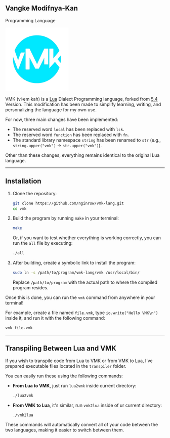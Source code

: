 ## Vangke Modifnya-Kan

Programming Language

<img src="img/vmk.png" alt="vmk" width="200"/>

VMK (vi·em·kah) is a [Lua](https://github.com/lua/lua) Dialect Programming
language, forked from [5.4](https://www.lua.org/manual/5.4/readme.html#changes)
Version. This modification has been made to simplify learning, writing, and
personalizing the language for my own use.

For now, three main changes have been implemented:

- The reserved word `local` has been replaced with `lck`.
- The reserved word `function` has been replaced with `fn`.
- The standard library namespace `string` has been renamed to `str` (e.g.,
  `string.upper("vmk")` → `str.upper("vmk")`).

Other than these changes, everything remains identical to the original Lua
language.

---

## Installation

1. Clone the repository:
   ```bash
   git clone https://github.com/nginrsw/vmk-lang.git
   cd vmk
   ```

2. Build the program by running `make` in your terminal:
   ```bash
   make
   ```
   Or, if you want to test whether everything is working correctly, you can run
   the `all` file by executing:
   ```bash
   ./all
   ```

3. After building, create a symbolic link to install the program:
   ```bash
   sudo ln -s /path/to/program/vmk-lang/vmk /usr/local/bin/
   ```

   Replace `/path/to/program` with the actual path to where the compiled program
   resides.

Once this is done, you can run the `vmk` command from anywhere in your terminal!

For example, create a file named `file.vmk`, type `io.write("Hello VMK\n")`
inside it, and run it with the following command:

```bash
vmk file.vmk
```

---

## Transpiling Between Lua and VMK

If you wish to transpile code from Lua to VMK or from VMK to Lua, I’ve prepared
executable files located in the `transpiler` folder.

You can easily run these using the following commands:

- **From Lua to VMK**, just run `lua2vmk` inside current directory:
  ```bash
  ./lua2vmk
  ```

- **From VMK to Lua**, it's similar, run `vmk2lua` inside of ur current
  directory:
  ```bash
  ./vmk2lua
  ```

These commands will automatically convert all of your code between the two
languages, making it easier to switch between them.
